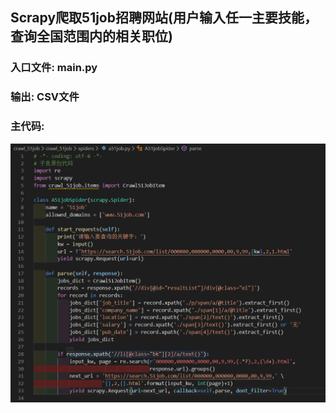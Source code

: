 ## Scrapy爬取51job招聘网站(用户输入任一主要技能，查询全国范围内的相关职位)
### 入口文件: main.py
### 输出: CSV文件
### 主代码:
![img1](https://github.com/ziliang-wang/scrapy/blob/master/images/%E5%BE%AE%E4%BF%A1%E6%88%AA%E5%9B%BE_20200331190512.png)
